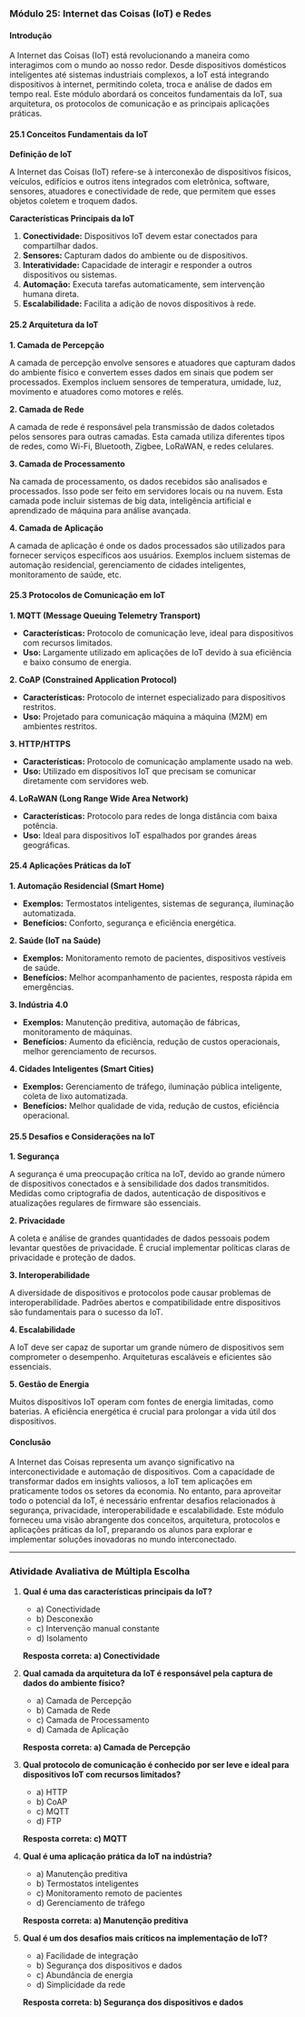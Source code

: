 ### Módulo 25: Internet das Coisas (IoT) e Redes

#### Introdução

A Internet das Coisas (IoT) está revolucionando a maneira como interagimos com o mundo ao nosso redor. Desde dispositivos domésticos inteligentes até sistemas industriais complexos, a IoT está integrando dispositivos à internet, permitindo coleta, troca e análise de dados em tempo real. Este módulo abordará os conceitos fundamentais da IoT, sua arquitetura, os protocolos de comunicação e as principais aplicações práticas.

#### 25.1 Conceitos Fundamentais da IoT

**Definição de IoT**

A Internet das Coisas (IoT) refere-se à interconexão de dispositivos físicos, veículos, edifícios e outros itens integrados com eletrônica, software, sensores, atuadores e conectividade de rede, que permitem que esses objetos coletem e troquem dados.

**Características Principais da IoT**

1. **Conectividade:** Dispositivos IoT devem estar conectados para compartilhar dados.
2. **Sensores:** Capturam dados do ambiente ou de dispositivos.
3. **Interatividade:** Capacidade de interagir e responder a outros dispositivos ou sistemas.
4. **Automação:** Executa tarefas automaticamente, sem intervenção humana direta.
5. **Escalabilidade:** Facilita a adição de novos dispositivos à rede.

#### 25.2 Arquitetura da IoT

**1. Camada de Percepção**

A camada de percepção envolve sensores e atuadores que capturam dados do ambiente físico e convertem esses dados em sinais que podem ser processados. Exemplos incluem sensores de temperatura, umidade, luz, movimento e atuadores como motores e relés.

**2. Camada de Rede**

A camada de rede é responsável pela transmissão de dados coletados pelos sensores para outras camadas. Esta camada utiliza diferentes tipos de redes, como Wi-Fi, Bluetooth, Zigbee, LoRaWAN, e redes celulares.

**3. Camada de Processamento**

Na camada de processamento, os dados recebidos são analisados e processados. Isso pode ser feito em servidores locais ou na nuvem. Esta camada pode incluir sistemas de big data, inteligência artificial e aprendizado de máquina para análise avançada.

**4. Camada de Aplicação**

A camada de aplicação é onde os dados processados são utilizados para fornecer serviços específicos aos usuários. Exemplos incluem sistemas de automação residencial, gerenciamento de cidades inteligentes, monitoramento de saúde, etc.

#### 25.3 Protocolos de Comunicação em IoT

**1. MQTT (Message Queuing Telemetry Transport)**

- **Características:** Protocolo de comunicação leve, ideal para dispositivos com recursos limitados.
- **Uso:** Largamente utilizado em aplicações de IoT devido à sua eficiência e baixo consumo de energia.

**2. CoAP (Constrained Application Protocol)**

- **Características:** Protocolo de internet especializado para dispositivos restritos.
- **Uso:** Projetado para comunicação máquina a máquina (M2M) em ambientes restritos.

**3. HTTP/HTTPS**

- **Características:** Protocolo de comunicação amplamente usado na web.
- **Uso:** Utilizado em dispositivos IoT que precisam se comunicar diretamente com servidores web.

**4. LoRaWAN (Long Range Wide Area Network)**

- **Características:** Protocolo para redes de longa distância com baixa potência.
- **Uso:** Ideal para dispositivos IoT espalhados por grandes áreas geográficas.

#### 25.4 Aplicações Práticas da IoT

**1. Automação Residencial (Smart Home)**

- **Exemplos:** Termostatos inteligentes, sistemas de segurança, iluminação automatizada.
- **Benefícios:** Conforto, segurança e eficiência energética.

**2. Saúde (IoT na Saúde)**

- **Exemplos:** Monitoramento remoto de pacientes, dispositivos vestíveis de saúde.
- **Benefícios:** Melhor acompanhamento de pacientes, resposta rápida em emergências.

**3. Indústria 4.0**

- **Exemplos:** Manutenção preditiva, automação de fábricas, monitoramento de máquinas.
- **Benefícios:** Aumento da eficiência, redução de custos operacionais, melhor gerenciamento de recursos.

**4. Cidades Inteligentes (Smart Cities)**

- **Exemplos:** Gerenciamento de tráfego, iluminação pública inteligente, coleta de lixo automatizada.
- **Benefícios:** Melhor qualidade de vida, redução de custos, eficiência operacional.

#### 25.5 Desafios e Considerações na IoT

**1. Segurança**

A segurança é uma preocupação crítica na IoT, devido ao grande número de dispositivos conectados e à sensibilidade dos dados transmitidos. Medidas como criptografia de dados, autenticação de dispositivos e atualizações regulares de firmware são essenciais.

**2. Privacidade**

A coleta e análise de grandes quantidades de dados pessoais podem levantar questões de privacidade. É crucial implementar políticas claras de privacidade e proteção de dados.

**3. Interoperabilidade**

A diversidade de dispositivos e protocolos pode causar problemas de interoperabilidade. Padrões abertos e compatibilidade entre dispositivos são fundamentais para o sucesso da IoT.

**4. Escalabilidade**

A IoT deve ser capaz de suportar um grande número de dispositivos sem comprometer o desempenho. Arquiteturas escaláveis e eficientes são essenciais.

**5. Gestão de Energia**

Muitos dispositivos IoT operam com fontes de energia limitadas, como baterias. A eficiência energética é crucial para prolongar a vida útil dos dispositivos.

#### Conclusão

A Internet das Coisas representa um avanço significativo na interconectividade e automação de dispositivos. Com a capacidade de transformar dados em insights valiosos, a IoT tem aplicações em praticamente todos os setores da economia. No entanto, para aproveitar todo o potencial da IoT, é necessário enfrentar desafios relacionados à segurança, privacidade, interoperabilidade e escalabilidade. Este módulo forneceu uma visão abrangente dos conceitos, arquitetura, protocolos e aplicações práticas da IoT, preparando os alunos para explorar e implementar soluções inovadoras no mundo interconectado.

---

### Atividade Avaliativa de Múltipla Escolha

1. **Qual é uma das características principais da IoT?**
   - a) Conectividade
   - b) Desconexão
   - c) Intervenção manual constante
   - d) Isolamento

   **Resposta correta: a) Conectividade**

2. **Qual camada da arquitetura da IoT é responsável pela captura de dados do ambiente físico?**
   - a) Camada de Percepção
   - b) Camada de Rede
   - c) Camada de Processamento
   - d) Camada de Aplicação

   **Resposta correta: a) Camada de Percepção**

3. **Qual protocolo de comunicação é conhecido por ser leve e ideal para dispositivos IoT com recursos limitados?**
   - a) HTTP
   - b) CoAP
   - c) MQTT
   - d) FTP

   **Resposta correta: c) MQTT**

4. **Qual é uma aplicação prática da IoT na indústria?**
   - a) Manutenção preditiva
   - b) Termostatos inteligentes
   - c) Monitoramento remoto de pacientes
   - d) Gerenciamento de tráfego

   **Resposta correta: a) Manutenção preditiva**

5. **Qual é um dos desafios mais críticos na implementação de IoT?**
   - a) Facilidade de integração
   - b) Segurança dos dispositivos e dados
   - c) Abundância de energia
   - d) Simplicidade da rede

   **Resposta correta: b) Segurança dos dispositivos e dados**